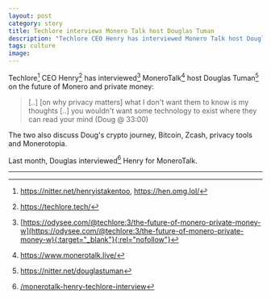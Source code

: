 ```yaml
---
layout: post
category: story
title: Techlore interviews Monero Talk host Douglas Tuman 
description: "Techlore CEO Henry has interviewed Monero Talk host Douglas Tuman on the future of Monero and private money."
tags: culture
image: 
---
```


Techlore[^1] CEO Henry[^2] has interviewed[^3] MoneroTalk[^4] host Douglas Tuman[^5] on the future of Monero and private money:

> [..] [on why privacy matters] what I don't want them to know is my thoughts [..] you wouldn't want some technology to exist where they can read your mind (Doug @ 33:00)

The two also discuss Doug's crypto journey, Bitcoin, Zcash, privacy tools and Monerotopia.

Last month, Douglas interviewed[^6] Henry for MoneroTalk.

---

[^1]: https://nitter.net/henryistakentoo, https://hen.omg.lol/
[^2]: https://techlore.tech/
[^3]: [https://odysee.com/@techlore:3/the-future-of-monero-private-money-w](https://odysee.com/@techlore:3/the-future-of-monero-private-money-w){:target="_blank"}{:rel="nofollow"}
[^4]: https://www.monerotalk.live/
[^5]: https://nitter.net/douglastuman
[^6]: [/monerotalk-henry-techlore-interview](/monerotalk-henry-techlore-interview)
